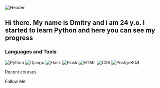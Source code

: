 ![Header](https://github.com/TaylorSTW/TaylorSTW/blob/main/assets/source4.gif)

## Hi there. My name is Dmitry and i am 24 y.o. I started to learn Python and here you can see my progress

### Languages and Tools
![Python](https://img.shields.io/badge/Python-000000?style=for-the-badge&logo=python&logoColor=7FFFD4)
![Django](https://img.shields.io/badge/Django-000000?style=for-the-badge&logo=django&logoColor=FFFF00)
![Flask](https://img.shields.io/badge/Flask-000000?style=for-the-badge&logo=flask&logoColor=FF0000)
![Flask](https://img.shields.io/badge/FastApi-000000?style=for-the-badge&logo=fastapi&logoColor=40E0D0)
![HTML](https://img.shields.io/badge/HTML-000000?style=for-the-badge&logo=HTML5&logoColor=FF6347)
![CSS](https://img.shields.io/badge/CSS-000000?style=for-the-badge&logo=CSS3&logoColor=1E90FF)
![PostgreSQL](https://img.shields.io/badge/PostgreSQL-000000?style=for-the-badge&logo=PostgreSQL&logoColor=00FFFF)

Recent courses

Follow Me